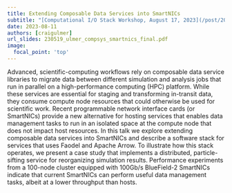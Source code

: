 ```yaml
---
title: Extending Composable Data Services into SmartNICs
subtitle: "[Computational I/O Stack Workshop, August 17, 2023](/post/20230718-aug17/)"
date: 2023-08-11
authors: [craigulmer]
url_slides: 230519_ulmer_compsys_smartnics_final.pdf
image:
  focal_point: 'top'
---
```


Advanced, scientific-computing workflows rely on composable data service libraries to migrate data between different simulation and analysis jobs that run in parallel on a high-performance computing (HPC) platform. While these services are essential for staging and transforming in-transit data, they consume compute node resources that could otherwise be used for scientific work. Recent programmable network interface cards (or SmartNICs) provide a new alternative for hosting services that enables data management tasks to run in an isolated space at the compute node that does not impact host resources. In this talk we explore extending composable data services into SmartNICs and describe a software stack for services that uses Faodel and Apache Arrow. To illustrate how this stack operates, we present a case study that implements a distributed, particle-sifting service for reorganizing simulation results. Performance experiments from a 100-node cluster equipped with 100Gb/s BlueField-2 SmartNICs indicate that current SmartNICs can perform useful data management tasks, albeit at a lower throughput than hosts.
